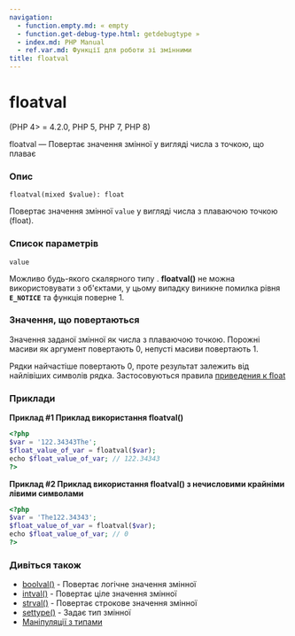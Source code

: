 ```yaml
---
navigation:
  - function.empty.md: « empty
  - function.get-debug-type.html: getdebugtype »
  - index.md: PHP Manual
  - ref.var.md: Функції для роботи зі змінними
title: floatval
---
```

# floatval

(PHP 4> = 4.2.0, PHP 5, PHP 7, PHP 8)

floatval — Повертає значення змінної у вигляді числа з точкою, що плаває

### Опис

```methodsynopsis
floatval(mixed $value): float
```

Повертає значення змінної `value` у вигляді числа з плаваючою точкою (float).

### Список параметрів

`value`

Можливо будь-якого скалярного типу . **floatval()** не можна використовувати з об'єктами, у цьому випадку виникне помилка рівня **`E_NOTICE`** та функція поверне 1.

### Значення, що повертаються

Значення заданої змінної як числа з плаваючою точкою. Порожні масиви як аргумент повертають 0, непусті масиви повертають 1.

Рядки найчастіше повертають 0, проте результат залежить від найлівіших символів рядка. Застосовуються правила [приведения к float](language.types.float.html#language.types.float.casting)

### Приклади

**Приклад #1 Приклад використання **floatval()****

```php
<?php
$var = '122.34343The';
$float_value_of_var = floatval($var);
echo $float_value_of_var; // 122.34343
?>
```

**Приклад #2 Приклад використання **floatval()** з нечисловими крайніми лівими символами**

```php
<?php
$var = 'The122.34343';
$float_value_of_var = floatval($var);
echo $float_value_of_var; // 0
?>
```

### Дивіться також

-   [boolval()](function.boolval.md) - Повертає логічне значення змінної
-   [intval()](function.intval.md) - Повертає ціле значення змінної
-   [strval()](function.strval.md) - Повертає строкове значення змінної
-   [settype()](function.settype.md) - Задає тип змінної
-   [Маніпуляції з типами](language.types.type-juggling.md)
